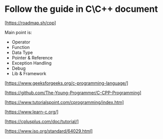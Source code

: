# Follow the guide in C\C++ document

[https://roadmap.sh/cpp]

Main point is:

* Operator
* Function
* Data Type
* Pointer & Reference
* Exception Handling
* Debug
* Lib & Framework

[https://www.geeksforgeeks.org/c-programming-language/]

[https://github.com/The-Young-Programmer/C-CPP-Programming]

[https://www.tutorialspoint.com/cprogramming/index.htm]

[https://www.learn-c.org/]

[https://cplusplus.com/doc/tutorial/]

[https://www.iso.org/standard/64029.html]
